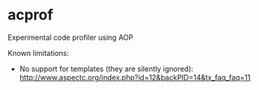 acprof
======

Experimental code profiler using AOP

Known limitations:
- No support for templates (they are silently ignored): http://www.aspectc.org/index.php?id=12&backPID=14&tx_faq_faq=11
